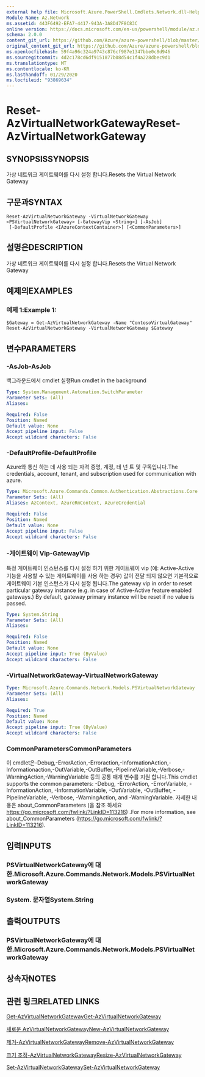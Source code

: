 ```yaml
---
external help file: Microsoft.Azure.PowerShell.Cmdlets.Network.dll-Help.xml
Module Name: Az.Network
ms.assetid: 443F6492-EFA7-4417-943A-3A8D47F8C83C
online version: https://docs.microsoft.com/en-us/powershell/module/az.network/reset-azvirtualnetworkgateway
schema: 2.0.0
content_git_url: https://github.com/Azure/azure-powershell/blob/master/src/Network/Network/help/Reset-AzVirtualNetworkGateway.md
original_content_git_url: https://github.com/Azure/azure-powershell/blob/master/src/Network/Network/help/Reset-AzVirtualNetworkGateway.md
ms.openlocfilehash: 59f4a96c324a9743c876cf987e1347bbe0c8d946
ms.sourcegitcommit: 4d2c178cd6df9151877b08d54c1f4a228dbec9d1
ms.translationtype: MT
ms.contentlocale: ko-KR
ms.lasthandoff: 01/29/2020
ms.locfileid: "93869634"
---
```

# <span data-ttu-id="c843f-101">Reset-AzVirtualNetworkGateway</span><span class="sxs-lookup"><span data-stu-id="c843f-101">Reset-AzVirtualNetworkGateway</span></span>

## <span data-ttu-id="c843f-102">SYNOPSIS</span><span class="sxs-lookup"><span data-stu-id="c843f-102">SYNOPSIS</span></span>
<span data-ttu-id="c843f-103">가상 네트워크 게이트웨이를 다시 설정 합니다.</span><span class="sxs-lookup"><span data-stu-id="c843f-103">Resets the Virtual Network Gateway</span></span>

## <span data-ttu-id="c843f-104">구문과</span><span class="sxs-lookup"><span data-stu-id="c843f-104">SYNTAX</span></span>

```
Reset-AzVirtualNetworkGateway -VirtualNetworkGateway <PSVirtualNetworkGateway> [-GatewayVip <String>] [-AsJob]
 [-DefaultProfile <IAzureContextContainer>] [<CommonParameters>]
```

## <span data-ttu-id="c843f-105">설명은</span><span class="sxs-lookup"><span data-stu-id="c843f-105">DESCRIPTION</span></span>
<span data-ttu-id="c843f-106">가상 네트워크 게이트웨이를 다시 설정 합니다.</span><span class="sxs-lookup"><span data-stu-id="c843f-106">Resets the Virtual Network Gateway</span></span>

## <span data-ttu-id="c843f-107">예제의</span><span class="sxs-lookup"><span data-stu-id="c843f-107">EXAMPLES</span></span>

### <span data-ttu-id="c843f-108">예제 1:</span><span class="sxs-lookup"><span data-stu-id="c843f-108">Example 1:</span></span>
```
$Gateway = Get-AzVirtualNetworkGateway -Name "ContosoVirtualGateway"
Reset-AzVirtualNetworkGateway -VirtualNetworkGateway $Gateway
```

## <span data-ttu-id="c843f-109">변수</span><span class="sxs-lookup"><span data-stu-id="c843f-109">PARAMETERS</span></span>

### <span data-ttu-id="c843f-110">-AsJob</span><span class="sxs-lookup"><span data-stu-id="c843f-110">-AsJob</span></span>
<span data-ttu-id="c843f-111">백그라운드에서 cmdlet 실행</span><span class="sxs-lookup"><span data-stu-id="c843f-111">Run cmdlet in the background</span></span>

```yaml
Type: System.Management.Automation.SwitchParameter
Parameter Sets: (All)
Aliases:

Required: False
Position: Named
Default value: None
Accept pipeline input: False
Accept wildcard characters: False
```

### <span data-ttu-id="c843f-112">-DefaultProfile</span><span class="sxs-lookup"><span data-stu-id="c843f-112">-DefaultProfile</span></span>
<span data-ttu-id="c843f-113">Azure와 통신 하는 데 사용 되는 자격 증명, 계정, 테 넌 트 및 구독입니다.</span><span class="sxs-lookup"><span data-stu-id="c843f-113">The credentials, account, tenant, and subscription used for communication with azure.</span></span>

```yaml
Type: Microsoft.Azure.Commands.Common.Authentication.Abstractions.Core.IAzureContextContainer
Parameter Sets: (All)
Aliases: AzContext, AzureRmContext, AzureCredential

Required: False
Position: Named
Default value: None
Accept pipeline input: False
Accept wildcard characters: False
```

### <span data-ttu-id="c843f-114">-게이트웨이 Vip</span><span class="sxs-lookup"><span data-stu-id="c843f-114">-GatewayVip</span></span>
<span data-ttu-id="c843f-115">특정 게이트웨이 인스턴스를 다시 설정 하기 위한 게이트웨이 vip (예: Active-Active 기능을 사용할 수 있는 게이트웨이를 사용 하는 경우) 값이 전달 되지 않으면 기본적으로 게이트웨이 기본 인스턴스가 다시 설정 됩니다.</span><span class="sxs-lookup"><span data-stu-id="c843f-115">The gateway vip in order to reset particular gateway instance (e.g. in case of Active-Active feature enabled gateways.) By default, gateway primary instance will be reset if no value is passed.</span></span>

```yaml
Type: System.String
Parameter Sets: (All)
Aliases:

Required: False
Position: Named
Default value: None
Accept pipeline input: True (ByValue)
Accept wildcard characters: False
```

### <span data-ttu-id="c843f-116">-VirtualNetworkGateway</span><span class="sxs-lookup"><span data-stu-id="c843f-116">-VirtualNetworkGateway</span></span>
```yaml
Type: Microsoft.Azure.Commands.Network.Models.PSVirtualNetworkGateway
Parameter Sets: (All)
Aliases:

Required: True
Position: Named
Default value: None
Accept pipeline input: True (ByValue)
Accept wildcard characters: False
```

### <span data-ttu-id="c843f-117">CommonParameters</span><span class="sxs-lookup"><span data-stu-id="c843f-117">CommonParameters</span></span>
<span data-ttu-id="c843f-118">이 cmdlet은-Debug,-ErrorAction,-Erroraction,-InformationAction,-Informationaction,-OutVariable,-OutBuffer,-PipelineVariable,-Verbose,-WarningAction,-WarningVariable 등의 공통 매개 변수를 지원 합니다.</span><span class="sxs-lookup"><span data-stu-id="c843f-118">This cmdlet supports the common parameters: -Debug, -ErrorAction, -ErrorVariable, -InformationAction, -InformationVariable, -OutVariable, -OutBuffer, -PipelineVariable, -Verbose, -WarningAction, and -WarningVariable.</span></span> <span data-ttu-id="c843f-119">자세한 내용은 about_CommonParameters (을 참조 하세요 https://go.microsoft.com/fwlink/?LinkID=113216) .</span><span class="sxs-lookup"><span data-stu-id="c843f-119">For more information, see about_CommonParameters (https://go.microsoft.com/fwlink/?LinkID=113216).</span></span>

## <span data-ttu-id="c843f-120">입력</span><span class="sxs-lookup"><span data-stu-id="c843f-120">INPUTS</span></span>

### <span data-ttu-id="c843f-121">PSVirtualNetworkGateway에 대 한.</span><span class="sxs-lookup"><span data-stu-id="c843f-121">Microsoft.Azure.Commands.Network.Models.PSVirtualNetworkGateway</span></span>

### <span data-ttu-id="c843f-122">System. 문자열</span><span class="sxs-lookup"><span data-stu-id="c843f-122">System.String</span></span>

## <span data-ttu-id="c843f-123">출력</span><span class="sxs-lookup"><span data-stu-id="c843f-123">OUTPUTS</span></span>

### <span data-ttu-id="c843f-124">PSVirtualNetworkGateway에 대 한.</span><span class="sxs-lookup"><span data-stu-id="c843f-124">Microsoft.Azure.Commands.Network.Models.PSVirtualNetworkGateway</span></span>

## <span data-ttu-id="c843f-125">상속자</span><span class="sxs-lookup"><span data-stu-id="c843f-125">NOTES</span></span>

## <span data-ttu-id="c843f-126">관련 링크</span><span class="sxs-lookup"><span data-stu-id="c843f-126">RELATED LINKS</span></span>

[<span data-ttu-id="c843f-127">Get-AzVirtualNetworkGateway</span><span class="sxs-lookup"><span data-stu-id="c843f-127">Get-AzVirtualNetworkGateway</span></span>](./Get-AzVirtualNetworkGateway.md)

[<span data-ttu-id="c843f-128">새로운 AzVirtualNetworkGateway</span><span class="sxs-lookup"><span data-stu-id="c843f-128">New-AzVirtualNetworkGateway</span></span>](./New-AzVirtualNetworkGateway.md)

[<span data-ttu-id="c843f-129">제거-AzVirtualNetworkGateway</span><span class="sxs-lookup"><span data-stu-id="c843f-129">Remove-AzVirtualNetworkGateway</span></span>](./Remove-AzVirtualNetworkGateway.md)

[<span data-ttu-id="c843f-130">크기 조정-AzVirtualNetworkGateway</span><span class="sxs-lookup"><span data-stu-id="c843f-130">Resize-AzVirtualNetworkGateway</span></span>](./Resize-AzVirtualNetworkGateway.md)

[<span data-ttu-id="c843f-131">Set-AzVirtualNetworkGateway</span><span class="sxs-lookup"><span data-stu-id="c843f-131">Set-AzVirtualNetworkGateway</span></span>](./Set-AzVirtualNetworkGateway.md)

